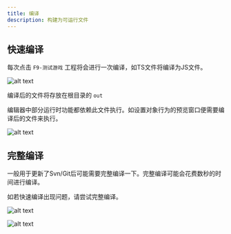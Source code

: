 ```yaml
---
title: 编译
description: 构建为可运行文件
---
```


## 快速编译

每次点击 `F9-测试游戏` 工程将会进行一次编译，如TS文件将编译为JS文件。

![alt text](https://assbak.gcw.wiki/gcw/image/zh_hans/getting-started/18.script/4.build/image.png)

编译后的文件将存放在根目录的 `out`

编辑器中部分运行时功能都依赖此文件执行。如设置对象行为的预览窗口便需要编译后的文件来执行。

![alt text](https://assbak.gcw.wiki/gcw/image/zh_hans/getting-started/18.script/4.build/image-1.png)

## 完整编译

一般用于更新了Svn/Git后可能需要完整编译一下。完整编译可能会花费数秒的时间进行编译。

如若快速编译出现问题，请尝试完整编译。

![alt text](https://assbak.gcw.wiki/gcw/image/zh_hans/getting-started/18.script/4.build/image-2.png)

![alt text](https://assbak.gcw.wiki/gcw/image/zh_hans/getting-started/18.script/4.build/image-3.png)
